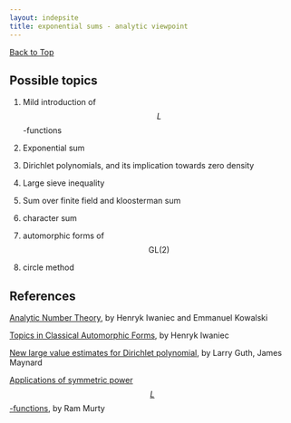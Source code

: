 ```yaml
---
layout: indepsite
title: exponential sums - analytic viewpoint
---
```


[Back to Top](../expsum.md)


## Possible topics

1. Mild introduction of $$L$$-functions

2. Exponential sum 

3. Dirichlet polynomials, and its implication towards zero density

4. Large sieve inequality

5. Sum over finite field and kloosterman sum

6. character sum

7. automorphic forms of $$\mathrm{GL}(2)$$

8. circle method


## References

[Analytic Number Theory](https://bookstore.ams.org/view?ProductCode=COLL/53), by Henryk Iwaniec and Emmanuel Kowalski

[Topics in Classical Automorphic Forms](https://bookstore.ams.org/gsm-17), by Henryk Iwaniec

[New large value estimates for Dirichlet polynomial](https://arxiv.org/abs/2405.20552), by Larry Guth, James Maynard

[Applications of symmetric power $$L$$-functions](https://mast.queensu.ca/~murty/Murty.pdf), by Ram Murty
